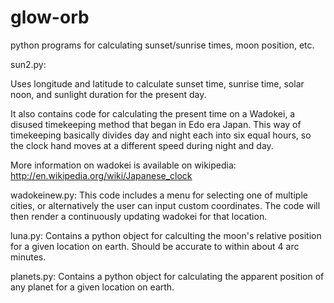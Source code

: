 # glow-orb
python programs for calculating sunset/sunrise times, moon position, etc.

sun2.py:

Uses longitude and latitude to calculate sunset time, sunrise time, solar noon,
and sunlight duration for the present day.

It also contains code for calculating the present time on a Wadokei, a
disused timekeeping method that began in Edo era Japan. This way
of timekeeping basically divides day and night each into six equal
hours, so the clock hand moves at a different speed during night and
day.

More information on wadokei is available on wikipedia:
http://en.wikipedia.org/wiki/Japanese_clock

wadokeinew.py:
This code includes a menu for selecting one of multiple cities, or alternatively the user can input custom coordinates. The code will then render a continuously updating wadokei for that location.

luna.py:
Contains a python object for calculting the moon's relative position for a given location on earth. Should be accurate to within about 4 arc minutes.

planets.py:
Contains a python object for calculating the apparent position of any planet for a given location on earth.
